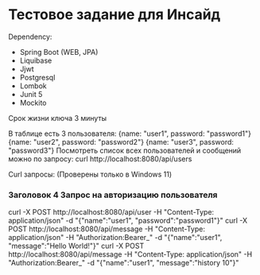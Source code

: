 # Тестовое задание для Инсайд

Dependency: 
- Spring Boot (WEB, JPA)
- Liquibase
- Jjwt
- Postgresql
- Lombok
- Junit 5 
- Mockito

Срок жизни ключа 3 минуты

В таблице есть 3 пользователя:
{name: "user1", password: "password1"}
{name: "user2", password: "password2"}
{name: "user3", password: "password3"}
Посмотреть список всех пользователей и сообщений можно по запросу: curl http://localhost:8080/api/users

Curl запросы:
(Проверены только в Windows 11)
### Заголовок 4 Запрос на авторизацию пользователя
curl -X POST http://localhost:8080/api/user -H "Content-Type: application/json" -d "{\"name\":\"user1\", \"password\":\"password1\"}"
curl -X POST http://localhost:8080/api/message -H "Content-Type: application/json" -H "Authorization:Bearer_" -d "{\"name\":\"user1\", \"message\":\"Hello World!\"}"
curl -X POST http://localhost:8080/api/message -H "Content-Type: application/json" -H "Authorization:Bearer_" -d "{\"name\":\"user1\", \"message\":\"history 10\"}"
